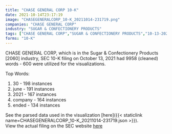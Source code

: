 ```yaml
---
title: "CHASE GENERAL CORP 10-K"
date: 2021-10-14T23:17:19
image: "CHASEGENERALCORP_10-K_20211014-231719.png"
companies: "CHASE GENERAL CORP"
industry: "SUGAR & CONFECTIONERY PRODUCTS"
tags: ["CHASE GENERAL CORP","SUGAR & CONFECTIONERY PRODUCTS","10-13-2021","10-K"]
forms: "10-K"
---
```

CHASE GENERAL CORP, which is in the Sugar & Confectionery Products [2060] industry, SEC 10-K filing on October 13, 2021 had 9958 (cleaned) words - 600 were utilized for the visualizations.

Top Words:
1. 30 - 198 instances
2. june - 191 instances
3. 2021 - 167 instances
4. company - 164 instances
5. ended - 134 instances


See the parsed data used in the visualization [here]({{< staticlink name=CHASEGENERALCORP_10-K_20211014-231719.json >}}).  
View the actual filing on the SEC website [here](https://www.sec.gov/Archives/edgar/data/15357/0001104659-21-125793.txt)